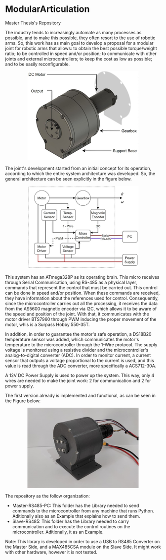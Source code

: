 # ModularArticulation
Master Thesis's Repository

The industry tends to increasingly automate as many processes as possible, and to make this possible, they often resort to the use of robotic arms. So, this work has as main goal to develop a proposal for a modular joint for robotic arms that allows: to obtain the best possible torque/weight ratio; to be controlled in speed and/or position; to communicate with other joints and external microcontrollers; to keep the cost as low as possible; and to be easily reconfigurable.

<p align="center">
  <img src="https://raw.githubusercontent.com/Marco201604163/ModularArticulation/main/Images/CompleteGearbox.jpg" width="360">
</p>


The joint's development started from an initial concept for its operation, according to which the entire system architecture was developed. So, the general architecture can be seen explicitly in the figure below.

<p align="center">
  <img src="https://raw.githubusercontent.com/Marco201604163/ModularArticulation/main/Images/SystemArch.jpg" width="360">
</p>

This system has an ATmega328P as its operating brain. This micro receives through Serial Communication, using RS-485 as a physical layer, commands that represent the control that must be carried out. This control can be done in speed and/or position. When these commands are received, they have information about the references used for control.
Consequently, since the microcontroller carries out all the processing, it receives the data from the AS5600 magnetic encoder via I2C, which allows it to be aware of the speed and position of the joint. With that, it communicates with the motor driver BTS7960 through PWM inducing the proper movement of the motor, whis is a Surpass Hobby 550-35T.

In addition, in order to guarantee the motor's safe operation, a DS18B20 temperature sensor was added, which communicates the motor's temperature to the microcontroller through the 1-Wire protocol. The supply voltage is monitored using a resistive divider and the microcontroller's analog-to-digital converter (ADC). In order to monitor current, a current sensor that outputs a voltage proportional to the current is used, and this value is read through the ADC converter, more specifically a ACS712-30A.

A 12V DC Power Supply is used to power up the system. This way, only 4 wires are needed to make the joint work: 2 for communication and 2 for power supply.

The first version already is implemented and functional, as can be seen in the Figure below:

<p align="center">
  <img src="https://raw.githubusercontent.com/Marco201604163/ModularArticulation/main/Images/PrintedBox.jpg" width="360">
</p>

The repository as the follow organization:
- Master-RS485-PC: This folder has the Library needed to send commands to the microcontroller from any machine that runs Python. Aditionally also as an Example that explains how to send them.
- Slave-RS485: This folder has the Library needed to carry communication and to execute the control routines on the microcontroller. Aditionally, it as an Example.

Note: This library is developed in order to use a USB to RS485 Converter on the Master Side, and a MAX485CSA module on the Slave Side. It might work with other hardware, however it is not tested.
